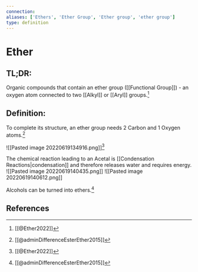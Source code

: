 ```yaml
---
connection:
aliases: ['Ethers', 'Ether Group', 'Ether group', 'ether group']
type: definition
---
```


# Ether

## TL;DR:
Organic compounds that contain an ether group ([[Functional Group]]) - an oxygen atom connected to two [[Alkyl]] or [[Aryl]] groups.[^1]

## Definition:
To complete its structure, an ether group needs 2 Carbon and 1 Oxygen atoms.[^2]

![[Pasted image 20220619134916.png]][^1]

The chemical reaction leading to an Acetal is [[Condensation Reactions|condensation]] and therefore releases water and requires energy.
![[Pasted image 20220619140435.png]]
![[Pasted image 20220619140612.png]]

Alcohols can be turned into ethers.[^2]

## References
[^1]: [[@Ether2022]]
[^2]: [[@adminDifferenceEsterEther2015]]
